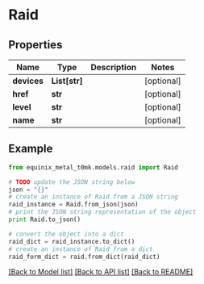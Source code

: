# Raid


## Properties
Name | Type | Description | Notes
------------ | ------------- | ------------- | -------------
**devices** | **List[str]** |  | [optional] 
**href** | **str** |  | [optional] 
**level** | **str** |  | [optional] 
**name** | **str** |  | [optional] 

## Example

```python
from equinix_metal_t0mk.models.raid import Raid

# TODO update the JSON string below
json = "{}"
# create an instance of Raid from a JSON string
raid_instance = Raid.from_json(json)
# print the JSON string representation of the object
print Raid.to_json()

# convert the object into a dict
raid_dict = raid_instance.to_dict()
# create an instance of Raid from a dict
raid_form_dict = raid.from_dict(raid_dict)
```
[[Back to Model list]](../README.md#documentation-for-models) [[Back to API list]](../README.md#documentation-for-api-endpoints) [[Back to README]](../README.md)


